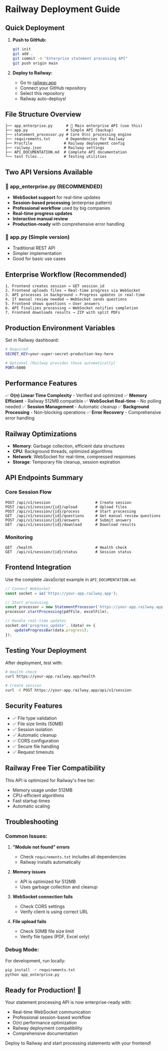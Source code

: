 # Railway Deployment Guide

## Quick Deployment

1. **Push to GitHub:**
   ```bash
   git init
   git add .
   git commit -m "Enterprise statement processing API"
   git push origin main
   ```

2. **Deploy to Railway:**
   - Go to [railway.app](https://railway.app)
   - Connect your GitHub repository
   - Select this repository
   - Railway auto-deploys!

## File Structure Overview

```
├── app_enterprise.py      # 🚀 Main enterprise API (use this)
├── app.py                 # Simple API (backup)
├── statement_processor.py # Core O(n) processing engine
├── requirements.txt       # Dependencies for Railway
├── Procfile              # Railway deployment config
├── railway.json          # Railway settings
├── API_DOCUMENTATION.md  # Complete API documentation
└── test files...         # Testing utilities
```

## Two API Versions Available

### 🚀 **app_enterprise.py** (RECOMMENDED)
- **WebSocket support** for real-time updates
- **Session-based processing** (enterprise pattern)
- **Professional workflow** used by big companies
- **Real-time progress updates**
- **Interactive manual review**
- **Production-ready** with comprehensive error handling

### 📝 **app.py** (Simple version)
- Traditional REST API
- Simpler implementation
- Good for basic use cases

## Enterprise Workflow (Recommended)

```
1. Frontend creates session → GET session_id
2. Frontend uploads files → Real-time progress via WebSocket
3. API processes in background → Progress updates in real-time
4. If manual review needed → WebSocket sends questions
5. Frontend shows questions → User answers
6. API finalizes processing → WebSocket notifies completion
7. Frontend downloads results → ZIP with split PDFs
```

## Production Environment Variables

Set in Railway dashboard:

```bash
# Required
SECRET_KEY=your-super-secret-production-key-here

# Optional (Railway provides these automatically)
PORT=5000
```

## Performance Features

✅ **O(n) Linear Time Complexity** - Verified and optimized
✅ **Memory Efficient** - Railway 512MB compatible
✅ **WebSocket Real-time** - No polling needed
✅ **Session Management** - Automatic cleanup
✅ **Background Processing** - Non-blocking operations
✅ **Error Recovery** - Comprehensive error handling

## Railway Optimizations

- **Memory**: Garbage collection, efficient data structures
- **CPU**: Background threads, optimized algorithms
- **Network**: WebSocket for real-time, compressed responses
- **Storage**: Temporary file cleanup, session expiration

## API Endpoints Summary

### Core Session Flow
```
POST /api/v1/session                    # Create session
POST /api/v1/session/{id}/upload        # Upload files
POST /api/v1/session/{id}/process       # Start processing
GET  /api/v1/session/{id}/questions     # Get manual review questions
POST /api/v1/session/{id}/answers       # Submit answers
GET  /api/v1/session/{id}/download      # Download results
```

### Monitoring
```
GET  /health                            # Health check
GET  /api/v1/session/{id}/status        # Session status
```

## Frontend Integration

Use the complete JavaScript example in `API_DOCUMENTATION.md`:

```javascript
// Connect WebSocket
const socket = io('https://your-app.railway.app');

// Start processing
const processor = new StatementProcessor('https://your-app.railway.app');
processor.startProcessing(pdfFile, excelFile);

// Handle real-time updates
socket.on('progress_update', (data) => {
    updateProgressBar(data.progress);
});
```

## Testing Your Deployment

After deployment, test with:

```bash
# Health check
curl https://your-app.railway.app/health

# Create session
curl -X POST https://your-app.railway.app/api/v1/session
```

## Security Features

- ✅ File type validation
- ✅ File size limits (50MB)
- ✅ Session isolation
- ✅ Automatic cleanup
- ✅ CORS configuration
- ✅ Secure file handling
- ✅ Request timeouts

## Railway Free Tier Compatibility

This API is optimized for Railway's free tier:
- Memory usage under 512MB
- CPU-efficient algorithms
- Fast startup times
- Automatic scaling

## Troubleshooting

### Common Issues:

1. **"Module not found" errors**
   - Check `requirements.txt` includes all dependencies
   - Railway installs automatically

2. **Memory issues**
   - API is optimized for 512MB
   - Uses garbage collection and cleanup

3. **WebSocket connection fails**
   - Check CORS settings
   - Verify client is using correct URL

4. **File upload fails**
   - Check 50MB file size limit
   - Verify file types (PDF, Excel only)

### Debug Mode:

For development, run locally:
```bash
pip install -r requirements.txt
python app_enterprise.py
```

## Ready for Production! 🚀

Your statement processing API is now enterprise-ready with:
- Real-time WebSocket communication
- Professional session-based workflow
- O(n) performance optimization
- Railway deployment compatibility
- Comprehensive documentation

Deploy to Railway and start processing statements with your frontend!